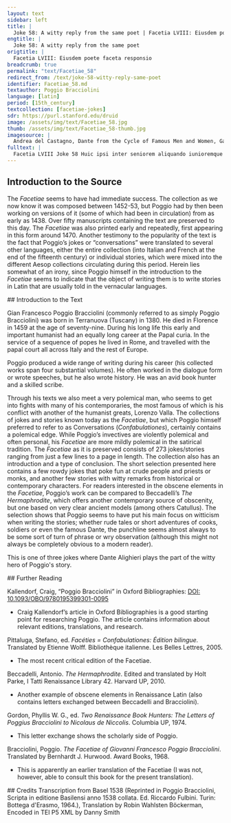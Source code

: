 ```yaml
---
layout: text
sidebar: left
title: |
  Joke 58: A witty reply from the same poet | Facetia LVIII: Eiusdem poete faceta responsio
engtitle: |
  Joke 58: A witty reply from the same poet
origtitle: |
  Facetia LVIII: Eiusdem poete faceta responsio
breadcrumb: true
permalink: "text/Facetiae_58"
redirect_from: /text/joke-58-witty-reply-same-poet
identifier: Facetiae_58.md
textauthor: Poggio Bracciolini
language: [latin]
period: [15th_century]
textcollection: [facetiae-jokes]
sdr: https://purl.stanford.edu/druid 
image: /assets/img/text/Facetiae_58.jpg
thumb: /assets/img/text/Facetiae_58-thumb.jpg
imagesource: |
  Andrea del Castagno, Dante from the Cycle of Famous Men and Women, Galleria degli Uffizi, Florence [Image in Public Domain]
fulltext: |
  Facetia LVIII Joke 58 Huic ipsi inter seniorem aliquando iunioremque Canes prandenti, cum ministri utriusque, dedita opera, ante pedes Dantis, ad eum lacessendum, ossa occulte subiecissent, Dante was once seated for dinner between the older and younger CangrandeLiterally "big dog", when their servants intentionally tried to hurt him by secretly throwing bones in front of his feet. remota mensa, versi omnes in solum Dantem, mirabantur, cur ante ipsum solummodo ossa conspicerentur. When the table was removed everyone turned toward Dante and wondered why there were bones in front of him only. Tum ille, ut erat ad respondendum promptus: To which Dante, always prepared to reply, said: 'Minime,' inquit, 'mirum, si Canes ossa sua comederunt: ego autem non sum Canis.' “It is little wonder if the dogs have eaten their bones, but I am not a dog!” 
--- 
```

## Introduction to the Source 
<p>The <em>Facetiae</em> seems to have had immediate success. The collection as we now know it was composed between 1452-53, but Poggio had by then been working on versions of it (some of which had been in circulation) from as early as 1438. Over fifty manuscripts containing the text are preserved to this day. The <em>Facetiae</em> was also printed early and repeatedly, first appearing in this form around 1470. Another testimony to the popularity of the text is the fact that Poggio’s jokes or “conversations” were translated to several other languages, either the entire collection (into Italian and French at the end of the fifteenth century) or individual stories, which were mixed into the different Aesop collections circulating during this period. Herein lies somewhat of an irony, since Poggio himself in the introduction to the <em>Facetiae</em> seems to indicate that the object of writing them is to write stories in Latin that are usually told in the vernacular languages.</p>
## Introduction to the Text 
<p>Gian Francesco Poggio Bracciolini (commonly referred to as simply Poggio Bracciolini) was born in Terranuova (Tuscany) in 1380. He died in Florence in 1459 at the age of seventy-nine. During his long life this early and important humanist had an equally long career at the Papal curia. In the service of a sequence of popes he lived in Rome, and travelled with the papal court all across Italy and the rest of Europe.</p> <p>Poggio produced a wide range of writing during his career (his collected works span four substantial volumes). He often worked in the dialogue form or wrote speeches, but he also wrote history. He was an avid book hunter and a skilled scribe.</p> <p>Through his texts we also meet a very polemical man, who seems to get into fights with many of his contemporaries, the most famous of which is his conflict with another of the humanist greats, Lorenzo Valla. The collections of jokes and stories known today as the <em>Facetiae</em>, but which Poggio himself preferred to refer to as Conversations (<em>Confabulationes</em>), certainly contains a polemical edge. While Poggio’s invectives are violently polemical and often personal, his <em>Facetiae</em> are more mildly polemical in the satirical tradition. The <em>Facetiae</em> as it is preserved consists of 273 jokes/stories ranging from just a few lines to a page in length. The collection also has an introduction and a type of conclusion. The short selection presented here contains a few rowdy jokes that poke fun at crude people and priests or monks, and another few stories with witty remarks from historical or contemporary characters. For readers interested in the obscene elements in the <em>Facetiae</em>, Poggio’s work can be compared to Beccadelli’s <em>The</em> <em>Hermaphrodite</em>, which offers another contemporary source of obscenity, but one based on very clear ancient models (among others Catullus). The selection shows that Poggio seems to have put his main focus on witticism when writing the stories; whether rude tales or short adventures of cooks, soldiers or even the famous Dante, the punchline seems almost always to be some sort of turn of phrase or wry observation (although this might not always be completely obvious to a modern reader).</p> <p dir="ltr" id="docs-internal-guid-cecb9c82-7fff-ce1f-7b9d-6ce4598e6dbd">This is one of three jokes where Dante Alighieri plays the part of the witty hero of Poggio's story.</p>
## Further Reading 
<p>Kallendorf, Craig, “Poggio Bracciolini” in Oxford Bibliographies: <a href="https://www.oxfordbibliographies.com/view/document/obo-9780195399301/obo-9780195399301-0095.xml">DOI: 10.1093/OBO/9780195399301-0095</a></p> <ul> <li>Craig Kallendorf’s article in Oxford Bibliographies is a good starting point for researching Poggio. The article contains information about relevant editions, translations, and research.</li> </ul> <p>Pittaluga, Stefano, ed. <em>Facéties = Confabulationes: Édition bilingue.</em> Translated by Etienne Wolff. Bibliothèque italienne. Les Belles Lettres, 2005.</p> <ul> <li>The most recent critical edition of the Facetiae.</li> </ul> <p>Beccadelli, Antonio. <em>The Hermaphrodite</em>. Edited and translated by Holt Parke, I Tatti Renaissance Library 42. Harvard UP, 2010.</p> <ul> <li>Another example of obscene elements in Renaissance Latin (also contains letters exchanged between Beccadelli and Bracciolini).</li> </ul> <p>Gordon, Phyllis W. G., ed. <em>Two Renaissance Book Hunters: The Letters of Poggius Bracciolini to Nicolaus de Niccolis</em>. Columbia UP, 1974.</p> <ul> <li>This letter exchange shows the scholarly side of Poggio.</li> </ul> <p>Bracciolini, Poggio. <em>The Facetiae of Giovanni Francesco Poggio Bracciolini</em>. Translated by Bernhardt J. Hurwood. Award Books, 1968.</p> <ul> <li>This is apparently an earlier translation of the Facetiae (I was not, however, able to consult this book for the present translation).</li> </ul>
## Credits
Transcription from Basel 1538 (Reprinted in Poggio Bracciolini, Scripta in editione Basilensi anno 1538 collata. Ed. Riccardo Fulbini. Turin: Bottega d'Erasmo, 1964.), Translation by Robin Wahlsten Böckerman, Encoded in TEI P5 XML by Danny Smith
